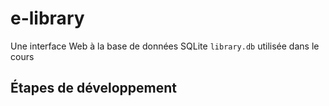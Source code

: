 # e-library

Une interface Web à la base de données SQLite `library.db` utilisée dans le cours

## Étapes de développement

